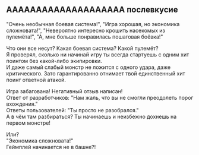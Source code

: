 ## AAAAAAAAAAAAAAAAAAAA послевкусие

"Очень необычная боевая система!", "Игра хорошая, но экономика сложновата!", "Невероятно интересно крошить насекомых из пулемёта!", "А, мне больше понравилась пошаговая боёвка!"

Что они все несут? Какая боевая система? Какой пулемёт?  
Я проверял, сколько ни начинай игру ты всегда стартуешь с одним хит поинтом без какой-либо экипировки.  
И даже самый слабый монстр не ложится с одного удара, даже критического. Зато гарантированно отнимает твой единственный хит поинт ответной атакой.

Игра забагована! Негативный отзыв написан!  
Ответ от разработчиков: "Нам жаль, что вы не смогли преодолеть порог вхождения."  
Ответы пользователей: "Ты просто не разобрался."  
А в чём там разбираться? Ты начинаешь и неизбежно дохнешь на первом монстре!

Или?  
"Экономика сложновата!"  
Геймплей начинается не в башне?!